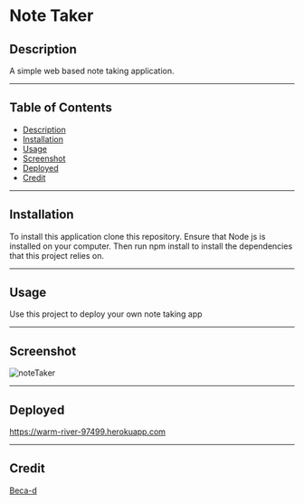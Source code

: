 # Note Taker

## Description 

A simple web based note taking application.

---

## Table of Contents

* [Description](#description)
* [Installation](#installation)
* [Usage](#usage)
* [Screenshot](#screenshot)
* [Deployed](#deployed)
* [Credit](#credit)

---

## Installation

To install this application clone this repository. Ensure that Node js is installed on your computer. Then run npm install to install the dependencies that this project relies on.

---

## Usage

Use this project to deploy your own note taking app

---

## Screenshot 

![noteTaker](https://user-images.githubusercontent.com/67708213/191180860-d7015ab0-dfe0-4150-81c2-4bc88059ff64.JPG)

---

## Deployed

https://warm-river-97499.herokuapp.com

---

## Credit

[Beca-d](https://github.com/Beca-d)
